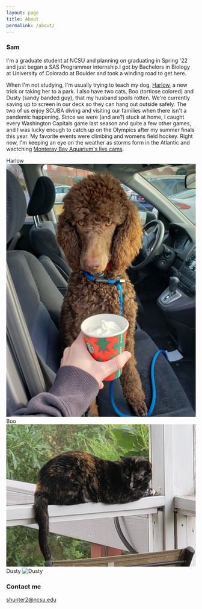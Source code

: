 ```yaml
---
layout: page
title: About
permalink: /about/
---
```


### Sam

I'm a graduate student at NCSU and planning on graduating in Spring '22 and just began a SAS Programmer internship.I got by Bachelors in Biology at University of Colorado at Boulder and took a winding road to get here.

When I'm not studying, I'm usually trying to teach my dog, [Harlow](https://en.wikipedia.org/wiki/Harlow_Shapley), a new trick or taking her to a park. I also have two cats, Boo (tortiose colored) and Dusty (sandy banded guy), that my husband spoils rotten. We're currently saving up to screen in our deck so they can hang out outside safely. The two of us enjoy SCUBA diving and visiting our families when there isn't a pandemic happening. Since we were (and are?) stuck at home, I caught every Washington Capitals game last season and quite a few other games, and I was lucky enough to catch up on the Olympics after my summer finals this year. My favorite events were climbing and womens field hockey. Right now, I'm keeping an eye on the weather as storms form in the Atlantic and wactching [Monteray Bay Aquarium's live cams](https://www.montereybayaquarium.org/animals/live-cams/sea-otter-cam). 

Harlow
![Harlow](https://raw.githubusercontent.com/sammhunter/sammhunter.github.io/master/images/harlow.jpg)
Boo
![Boo](https://raw.githubusercontent.com/sammhunter/sammhunter.github.io/master/images/boo.jpg)
Dusty
![Dusty](https://raw.githubusercontent.com/sammhunter/sammhunter.github.io/master/images/dusty.jpg)

### Contact me

[shunter2@ncsu.edu](mailto:shunter2@ncsu.edu)
